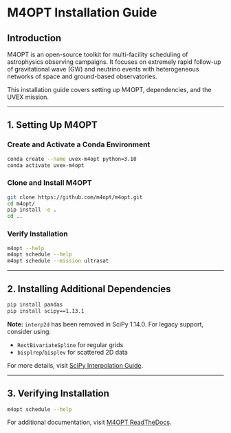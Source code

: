# M4OPT Installation Guide

## Introduction
M4OPT is an open-source toolkit for multi-facility scheduling of astrophysics observing campaigns. It focuses on extremely rapid follow-up of gravitational wave (GW) and neutrino events with heterogeneous networks of space and ground-based observatories.

This installation guide covers setting up M4OPT, dependencies, and the UVEX mission.

---

## 1. Setting Up M4OPT

### Create and Activate a Conda Environment
```bash
conda create --name uvex-m4opt python=3.10
conda activate uvex-m4opt
```

### Clone and Install M4OPT
```bash
git clone https://github.com/m4opt/m4opt.git
cd m4opt/
pip install -e .
cd ..
```

### Verify Installation
```bash
m4opt --help
m4opt schedule --help
m4opt schedule --mission ultrasat
```

---

## 2. Installing Additional Dependencies

```bash
pip install pandas
pip install scipy==1.13.1
```

**Note:** `interp2d` has been removed in SciPy 1.14.0. For legacy support, consider using:
- `RectBivariateSpline` for regular grids
- `bisplrep`/`bisplev` for scattered 2D data

For more details, visit [SciPy Interpolation Guide](https://scipy.github.io/devdocs/tutorial/interpolate/interp_transition_guide.html).

---

## 3. Verifying Installation
```bash
m4opt schedule --help
```

For additional documentation, visit [M4OPT ReadTheDocs](https://m4opt.readthedocs.io/en/latest/install/index.html).
